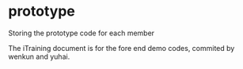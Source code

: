 # prototype
Storing the prototype code for each member

The iTraining document is for the fore end demo codes, commited by wenkun and yuhai.
